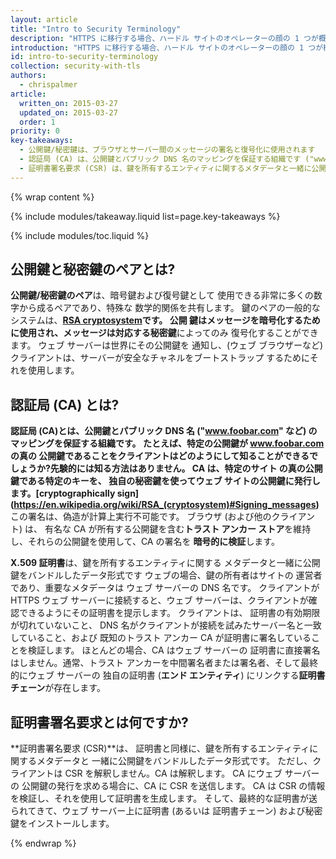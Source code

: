 ```yaml
---
layout: article
title: "Intro to Security Terminology"
description: "HTTPS に移行する場合、ハードル サイトのオペレーターの顔の 1 つが概念になります。いったい何が起きているのですか?すべての暗号用語は何を意味しますか?このセクションでは、ごく簡単に概要を説明します。"
introduction: "HTTPS に移行する場合、ハードル サイトのオペレーターの顔の 1 つが概念になります。いったい何が起きているのですか?すべての暗号用語は何を意味しますか?このセクションでは、ごく簡単に概要を説明します。"
id: intro-to-security-terminology
collection: security-with-tls
authors:
  - chrispalmer
article:
  written_on: 2015-03-27
  updated_on: 2015-03-27
  order: 1
priority: 0
key-takeaways:
  - 公開鍵/秘密鍵は、ブラウザとサーバー間のメッセージの署名と復号化に使用されます
  - 認証局 (CA) は、公開鍵とパブリック DNS 名のマッピングを保証する組織です ("www.foobar.com" など)
  - 証明書署名要求 (CSR) は、鍵を所有するエンティティに関するメタデータと一緒に公開鍵をバンドルしたデータ形式です
---
```


{% wrap content %}

{% include modules/takeaway.liquid list=page.key-takeaways %}

{% include modules/toc.liquid %}

## 公開鍵と秘密鍵のペアとは?

**公開鍵/秘密鍵のペア**は、暗号鍵および復号鍵として
使用できる非常に多くの数字から成るペアであり、特殊な
数学的関係を共有します。 鍵のペアの一般的なシステムは、**[RSA
cryptosystem](https://en.wikipedia.org/wiki/RSA_(cryptosystem))**です。 **公開
鍵**はメッセージを暗号化するために使用され、メッセージは対応する**秘密鍵**によってのみ
復号化することができます。 ウェブ サーバーは世界にその公開鍵を
通知し、(ウェブ ブラウザーなど) クライアントは、サーバーが安全なチャネルをブートストラップ
するためにそれを使用します。

## 認証局 (CA) とは?

**認証局 (CA)**とは、公開鍵とパブリック DNS 名 
("www.foobar.com" など) のマッピングを保証する組織です。
たとえば、特定の公開鍵が www.foobar.com の真の
公開鍵であることをクライアントはどのようにして知ることができるでしょうか?先験的には知る方法はありません。 CA は、特定のサイト
の真の公開鍵である特定のキーを、
独自の秘密鍵を使ってウェブ サイトの公開鍵に発行します。**[cryptographically
sign]
(https://en.wikipedia.org/wiki/RSA_(cryptosystem)#Signing_messages)** この署名は、偽造が計算上実行不可能です。
ブラウザ (および他のクライアント) は、
有名な CA が所有する公開鍵を含む**トラスト アンカー ストア**を維持し、それらの公開鍵を使用して、CA の署名を
**暗号的に検証**します。

**X.509 証明書**は、鍵を所有するエンティティに関する
メタデータと一緒に公開鍵をバンドルしたデータ形式です ウェブの場合、鍵の所有者はサイトの
運営者であり、重要なメタデータは
ウェブ サーバーの DNS 名です。 クライアントが HTTPS ウェブ サーバーに接続すると、ウェブ 
サーバーは、クライアントが確認できるようにその証明書を提示します。 クライアントは、
証明書の有効期限が切れていないこと、
DNS 名がクライアントが接続を試みたサーバー名と一致していること、および
既知のトラスト アンカー CA が証明書に署名していることを検証します。 ほとんどの場合、CA はウェブ サーバーの
証明書に直接署名はしません。通常、トラスト 
アンカーを中間署名者または署名者、そして最終的にウェブ サーバーの
独自の証明書 (**エンド エンティティ**) にリンクする**証明書チェーン**が存在します。

## 証明書署名要求とは何ですか?

**証明書署名要求 (CSR)**は、
証明書と同様に、鍵を所有するエンティティに関するメタデータと
一緒に公開鍵をバンドルしたデータ形式です。 ただし、クライアントは CSR を解釈しません。CA は解釈します。 CA にウェブ サーバーの
公開鍵の発行を求める場合に、CA に CSR を送信します。 CA
 は CSR の情報を検証し、それを使用して証明書を生成します。
そして、最終的な証明書が送られてきて、ウェブ サーバー上に証明書 (あるいは
証明書チェーン) および秘密鍵をインストールします。

{% endwrap %}
